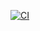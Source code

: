 [![CI](https://github.com/Monirmbo55/cloud-identity/actions/workflows/blank.yml/badge.svg)](https://github.com/Monirmbo55/cloud-identity/actions/workflows/blank.yml)
